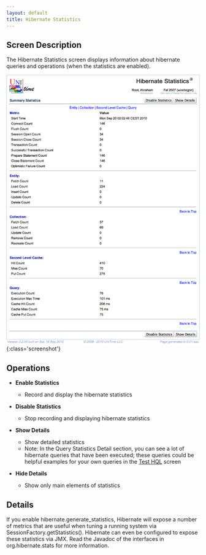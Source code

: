 ```yaml
---
layout: default
title: Hibernate Statistics
---
```



## Screen Description

The Hibernate Statistics screen displays information about hibernate queries and operations (when the statistics are enabled).

![Hibernate Statistics](images/hibernate-statistics-1.png){:class='screenshot'}

## Operations

* **Enable Statistics**
	* Record and display the hibernate statistics

* **Disable Statistics**
	* Stop recording and displaying hibernate statistics

* **Show Details**
	* Show detailed statistics
	* Note: In the Query Statistics Detail section, you can see a lot of hibernate queries that have been executed; these queries could be helpful examples for your own queries in the [Test HQL](test-hql) screen

* **Hide Details**
	* Show only main elements of statistics

## Details

If you enable hibernate.generate_statistics, Hibernate will expose a number of metrics that are useful when tuning a running system via SessionFactory.getStatistics(). Hibernate can even be configured to expose these statistics via JMX. Read the Javadoc of the interfaces in org.hibernate.stats for more information.
